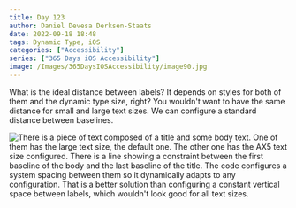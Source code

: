 ```yaml
---
title: Day 123
author: Daniel Devesa Derksen-Staats
date: 2022-09-18 18:48
tags: Dynamic Type, iOS
categories: ["Accessibility"]
series: ["365 Days iOS Accessibility"]
image: /Images/365DaysIOSAccessibility/image90.jpg
---
```


What is the ideal distance between labels? It depends on styles for both of them and the dynamic type size, right? You wouldn't want to have the same distance for small and large text sizes. We can configure a standard distance between baselines.

![There is a piece of text composed of a title and some body text. One of them has the large text size, the default one. The other one has the AX5 text size configured. There is a line showing a constraint between the first baseline of the body and the last baseline of the title. The code configures a system spacing between them so it dynamically adapts to any configuration. That is a better solution than configuring a constant vertical space between labels, which wouldn't look good for all text sizes.](/Images/365DaysIOSAccessibility/image90.jpg)

